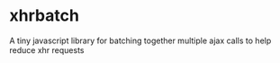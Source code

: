 xhrbatch
========

A tiny javascript library for batching together multiple ajax calls to help reduce xhr requests

